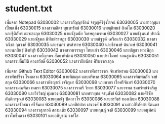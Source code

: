 # student.txt
เพื่มจาก Notepad
63030002 นางสาวกัญญารัตน์ จำรูญศิริรุ่งโรจน์ 
63030005 นางสาวกุสุมา เปี่ยมเพ็ง 
63030015 นางสาวชลิตา บุษบารัตน์
63030016 นายชุติพนธ์ สิงค์โต
63030020 นายฐิติภัทร อะจะระกุล
63030025 นายณัฐดนัย วิเศษกุลพรหม
63030027 นายณัฐนนท์ ปราณี
63030029 นายณัฐพล พิทักษ์ราษฎร
63030030 นายณัฐวุฒิ เครือแก้ว
63030032 นางสาวณิชา กุลวงศ์
63030035 นายธนกร ศรสำราษ
63030040 นายธีรพงษ์ ต้นวงษ์
63030041 นายนภสินธุ์ สิงห์บุรี
63030042 นางสาวนรรรญา ไทยแก้ว
63030046 นายบัญชา พวงพิกุล
63030047 นางสาวเบ็ญจพร สัตยาพิพัตน์
63030050 นายปราโมทย์ จอนสูงเนิน
63030051 นางสาวปลื้มปิติ ดวงสวัสดิ์
63030052 นางสาวปิยฉัตร ศิริบรรณากุล

เพิ่มจาก Github Text Editor
63030062 นางสาวพัชราวรรณ จันทร์พรหม
63030063 นางสาวพัทธ์ธีรา โรงกลาง
63030064 นายพิชเญศ แอบศรีหาด
63030065 นางสาวพิมพ์ลภัส วงษ์สกุล
63030066 นางสาวพิรญาณ์ เจริญผา
63030068 นายภากร เรื่อศรีจันทร์
63030070 นางสาวมณฑิตา เหมรา
63030075 นางสาวราตรี วิทยา
63030077 นายวรพล ชมทรัพย์จำเริญ
63030080 นายวีรวิชญ์ พุ่มพวง
63030081 นายศรายุทธ จานุสังข์
63030082 นายศิริชัย ตันติการุณย์
63030083 นายศุภณัฐ ปัดถาวโร
63030086 นายสรวิชร์ ทองเนียม
63030088 นางสาวสรัลชนา ศรีจันทา
63030089 นายสิปปกร เล่งวงศ์
63030091 นางสาวสิริภัคสร รัตนคช
63030094 นางสาวสุภาวดี สลามเต๊ะ
63030097 นายหฤษฎ์ จงดี
63030099 นายอนุทัศน์ ชาวโพธิ์หลวง
63030101 นายอภิบูรณ์ วงค์ใส
